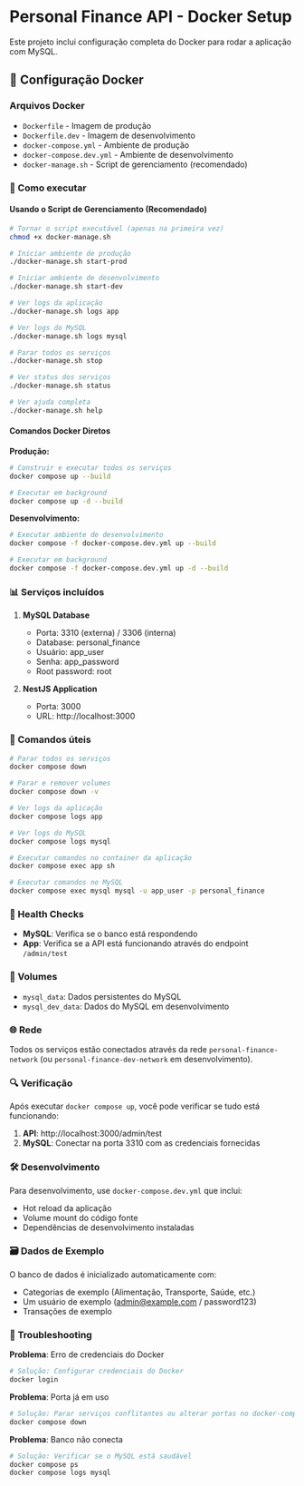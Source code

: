 # Personal Finance API - Docker Setup

Este projeto inclui configuração completa do Docker para rodar a aplicação com MySQL.

## 🐳 Configuração Docker

### Arquivos Docker

- `Dockerfile` - Imagem de produção
- `Dockerfile.dev` - Imagem de desenvolvimento
- `docker-compose.yml` - Ambiente de produção
- `docker-compose.dev.yml` - Ambiente de desenvolvimento
- `docker-manage.sh` - Script de gerenciamento (recomendado)

### 🚀 Como executar

#### Usando o Script de Gerenciamento (Recomendado)

```bash
# Tornar o script executável (apenas na primeira vez)
chmod +x docker-manage.sh

# Iniciar ambiente de produção
./docker-manage.sh start-prod

# Iniciar ambiente de desenvolvimento
./docker-manage.sh start-dev

# Ver logs da aplicação
./docker-manage.sh logs app

# Ver logs do MySQL
./docker-manage.sh logs mysql

# Parar todos os serviços
./docker-manage.sh stop

# Ver status dos serviços
./docker-manage.sh status

# Ver ajuda completa
./docker-manage.sh help
```

#### Comandos Docker Diretos

**Produção:**

```bash
# Construir e executar todos os serviços
docker compose up --build

# Executar em background
docker compose up -d --build
```

**Desenvolvimento:**

```bash
# Executar ambiente de desenvolvimento
docker compose -f docker-compose.dev.yml up --build

# Executar em background
docker compose -f docker-compose.dev.yml up -d --build
```

### 📊 Serviços incluídos

1. **MySQL Database**
   - Porta: 3310 (externa) / 3306 (interna)
   - Database: personal_finance
   - Usuário: app_user
   - Senha: app_password
   - Root password: root

2. **NestJS Application**
   - Porta: 3000
   - URL: http://localhost:3000

### 🔧 Comandos úteis

```bash
# Parar todos os serviços
docker compose down

# Parar e remover volumes
docker compose down -v

# Ver logs da aplicação
docker compose logs app

# Ver logs do MySQL
docker compose logs mysql

# Executar comandos no container da aplicação
docker compose exec app sh

# Executar comandos no MySQL
docker compose exec mysql mysql -u app_user -p personal_finance
```

### 🏥 Health Checks

- **MySQL**: Verifica se o banco está respondendo
- **App**: Verifica se a API está funcionando através do endpoint `/admin/test`

### 📁 Volumes

- `mysql_data`: Dados persistentes do MySQL
- `mysql_dev_data`: Dados do MySQL em desenvolvimento

### 🌐 Rede

Todos os serviços estão conectados através da rede `personal-finance-network` (ou `personal-finance-dev-network` em desenvolvimento).

### 🔍 Verificação

Após executar `docker compose up`, você pode verificar se tudo está funcionando:

1. **API**: http://localhost:3000/admin/test
2. **MySQL**: Conectar na porta 3310 com as credenciais fornecidas

### 🛠️ Desenvolvimento

Para desenvolvimento, use `docker-compose.dev.yml` que inclui:

- Hot reload da aplicação
- Volume mount do código fonte
- Dependências de desenvolvimento instaladas

### 🗃️ Dados de Exemplo

O banco de dados é inicializado automaticamente com:

- Categorias de exemplo (Alimentação, Transporte, Saúde, etc.)
- Um usuário de exemplo (admin@example.com / password123)
- Transações de exemplo

### 🐛 Troubleshooting

**Problema**: Erro de credenciais do Docker

```bash
# Solução: Configurar credenciais do Docker
docker login
```

**Problema**: Porta já em uso

```bash
# Solução: Parar serviços conflitantes ou alterar portas no docker-compose.yml
docker compose down
```

**Problema**: Banco não conecta

```bash
# Solução: Verificar se o MySQL está saudável
docker compose ps
docker compose logs mysql
```
